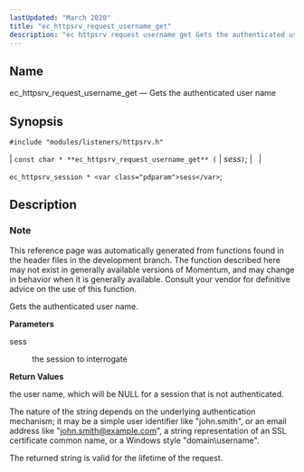 ```yaml
---
lastUpdated: "March 2020"
title: "ec_httpsrv_request_username_get"
description: "ec httpsrv request username get Gets the authenticated user name const char ec httpsrv request username get sess ec httpsrv session sess This reference page was automatically generated from functions found in the header files in the development branch The function described here may not exist in generally available versions..."
---
```


<a name="apis.ec_httpsrv_request_username_get"></a> 
## Name

ec_httpsrv_request_username_get — Gets the authenticated user name

## Synopsis

`#include "modules/listeners/httpsrv.h"`

| `const char * **ec_httpsrv_request_username_get** (` | <var class="pdparam">sess</var>`)`; |   |

`ec_httpsrv_session * <var class="pdparam">sess</var>`;<a name="idp52949408"></a> 
## Description

### Note

This reference page was automatically generated from functions found in the header files in the development branch. The function described here may not exist in generally available versions of Momentum, and may change in behavior when it is generally available. Consult your vendor for definitive advice on the use of this function.

Gets the authenticated user name.

**<a name="idp52952272"></a> Parameters**

<dl class="variablelist">

<dt>sess</dt>

<dd>

the session to interrogate

</dd>

</dl>

**<a name="idp52955008"></a> Return Values**

the user name, which will be NULL for a session that is not authenticated.

The nature of the string depends on the underlying authentication mechanism; it may be a simple user identifier like "john.smith", or an email address like "john.smith@example.com", a string representation of an SSL certificate common name, or a Windows style "domain\username".

The returned string is valid for the lifetime of the request.